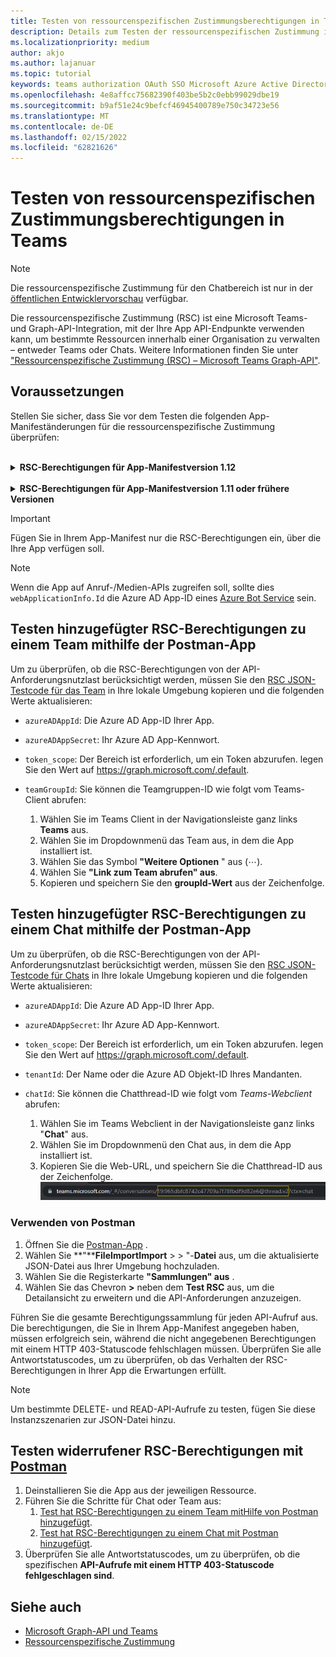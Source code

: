 ```yaml
---
title: Testen von ressourcenspezifischen Zustimmungsberechtigungen in Teams
description: Details zum Testen der ressourcenspezifischen Zustimmung in Teams mit Postman mit Codebeispielen
ms.localizationpriority: medium
author: akjo
ms.author: lajanuar
ms.topic: tutorial
keywords: teams authorization OAuth SSO Microsoft Azure Active Directory (Azure AD) rsc Postman Graph
ms.openlocfilehash: 4e8affcc75682390f403be5b2c0ebb99029dbe19
ms.sourcegitcommit: b9af51e24c9befcf46945400789e750c34723e56
ms.translationtype: MT
ms.contentlocale: de-DE
ms.lasthandoff: 02/15/2022
ms.locfileid: "62821626"
---
```

# <a name="test-resource-specific-consent-permissions-in-teams"></a>Testen von ressourcenspezifischen Zustimmungsberechtigungen in Teams

> [!NOTE]
> Die ressourcenspezifische Zustimmung für den Chatbereich ist nur in der [öffentlichen Entwicklervorschau](../../resources/dev-preview/developer-preview-intro.md) verfügbar.

Die ressourcenspezifische Zustimmung (RSC) ist eine Microsoft Teams- und Graph-API-Integration, mit der Ihre App API-Endpunkte verwenden kann, um bestimmte Ressourcen innerhalb einer Organisation zu verwalten – entweder Teams oder Chats. Weitere Informationen finden Sie unter ["Ressourcenspezifische Zustimmung (RSC) – Microsoft Teams Graph-API"](resource-specific-consent.md).

## <a name="prerequisites"></a>Voraussetzungen

Stellen Sie sicher, dass Sie vor dem Testen die folgenden App-Manifeständerungen für die ressourcenspezifische Zustimmung überprüfen:

<br>

<details>

<summary><b>RSC-Berechtigungen für App-Manifestversion 1.12</b></summary>

Fügen Sie ihrem [App-Manifest einen webApplicationInfo-Schlüssel](../../resources/schema/manifest-schema.md#webapplicationinfo) mit den folgenden Werten hinzu:

|Name| Typ | Beschreibung|
|---|---|---|
|`id` |Zeichenfolge |Ihre Azure AD App-ID. Weitere Informationen finden Sie unter [Registrieren Ihrer App im Azure AD Portal](resource-specific-consent.md#register-your-app-with-microsoft-identity-platform-using-the-azure-ad-portal).|
|`resource`|Zeichenfolge| Dieses Feld hat keinen Vorgang in RSC, muss jedoch hinzugefügt werden und einen Wert aufweisen, um eine Fehlerantwort zu vermeiden. Jede Zeichenfolge wird ausgeführt.|

Geben Sie die von der App benötigten Berechtigungen an.

|Name| Typ | Beschreibung|
|---|---|---|
|`authorization`|Object|Liste der Berechtigungen, welche die App benötigt, um zu funktionieren. Weitere Informationen finden Sie unter [Autorisierung](../../resources/schema/manifest-schema.md#authorization).|

Beispiel für RSC in einem Team

```json
"webApplicationInfo": {
    "id": "XXxxXXXXX-XxXX-xXXX-XXxx-XXXXXXXxxxXX",
    "resource": "https://RscBasedStoreApp"
    },
"authorization": {
    "permissions": {
        "resourceSpecific": [
            {
                "name": "TeamSettings.Read.Group",
                "type": "Application"
            },
            {
                "name": "TeamSettings.ReadWrite.Group",
                "type": "Application"
            },
            {
                "name": "ChannelSettings.Read.Group",
                "type": "Application"
            },
            {
                "name": "ChannelSettings.ReadWrite.Group",
                "type": "Application"
            },
            {
                "name": "Channel.Create.Group",
                "type": "Application"
            },
            {
                "name": "Channel.Delete.Group",
                "type": "Application"
            },
            {
                "name": "ChannelMessage.Read.Group",
                "type": "Application"
            },
            {
                "name": "TeamsAppInstallation.Read.Group",
                "type": "Application"
            },
            {
                "name": "TeamsTab.Read.Group",
                "type": "Application"
            },
            {
                "name": "TeamsTab.Create.Group",
                "type": "Application"
            },
            {
                "name": "TeamsTab.ReadWrite.Group",
                "type": "Application"
            },
            {
                "name": "TeamsTab.Delete.Group",
                "type": "Application"
            },
            {
                "name": "TeamMember.Read.Group",
                "type": "Application"
            },
            {
                "name": "TeamsActivity.Send.Group",
                "type": "Application"
            }
        ]    
    }
}
```

Beispiel für RSC in einem Chat

```json
"webApplicationInfo": {
    "id": "XXxxXXXXX-XxXX-xXXX-XXxx-XXXXXXXxxxXX",
    "resource": "https://RscBasedStoreApp"
    },
"authorization": {
    "permissions": {
        "resourceSpecific": [
            {
                "name": "ChatSettings.Read.Chat",
                "type": "Application"
            },
            {
                "name": "ChatSettings.ReadWrite.Chat",
                "type": "Application"
            },
            {
                "name": "ChatMessage.Read.Chat",
                "type": "Application"
            },
            {
                "name": "ChatMember.Read.Chat",
                "type": "Application"
            },
            {
                "name": "Chat.Manage.Chat",
                "type": "Application"
            },
            {
                "name": "TeamsTab.Read.Chat",
                "type": "Application"
            },
            {
                "name": "TeamsTab.Create.Chat",
                "type": "Application"
            },
            {
                "name": "TeamsTab.Delete.Chat",
                "type": "Application"
            },
            {
                "name": "TeamsTab.ReadWrite.Chat",
                "type": "Application"
            },
            {
                "name": "TeamsAppInstallation.Read.Chat",
                "type": "Application"
            },
            {
                "name": "OnlineMeeting.ReadBasic.Chat",
                "type": "Application"
            },
            {
                "name": "Calls.AccessMedia.Chat",
                "type": "Application"
            },
            {
                "name": "Calls.JoinGroupCalls.Chat",
                "type": "Application"
            },
            {
                "name": "TeamsActivity.Send.Chat",
                "type": "Application"
            }
        ]    
    }
}
```
    
> [!NOTE]
> Wenn die App die Installation sowohl im Team- als auch im Chatbereich unterstützen soll, können sowohl Team- als auch Chatberechtigungen im selben Manifest unter `authorization`angegeben werden.

</details>

<br>

<details>

<summary><b>RSC-Berechtigungen für App-Manifestversion 1.11 oder frühere Versionen</b></summary>

Fügen Sie ihrem [App-Manifest einen webApplicationInfo-Schlüssel](../../resources/schema/manifest-schema.md#webapplicationinfo) mit den folgenden Werten hinzu:

|Name| Typ | Beschreibung|
|---|---|---|
|`id` |Zeichenfolge |Ihre Azure AD App-ID. Weitere Informationen finden Sie unter [Registrieren Ihrer App im Azure AD Portal](resource-specific-consent.md#register-your-app-with-microsoft-identity-platform-using-the-azure-ad-portal).|
|`resource`|Zeichenfolge| Dieses Feld hat keinen Vorgang in RSC, muss jedoch hinzugefügt werden und einen Wert aufweisen, um eine Fehlerantwort zu vermeiden. Jede Zeichenfolge wird ausgeführt.|
|`applicationPermissions`|Array aus Zeichenfolgen|RSC-Berechtigungen für Ihre App. Weitere Informationen finden Sie unter [ressourcenspezifische Berechtigungen](resource-specific-consent.md#resource-specific-permissions).|

Beispiel für RSC in einem Team

```json
"webApplicationInfo": {
    "id": "XXxxXXXXX-XxXX-xXXX-XXxx-XXXXXXXxxxXX",
    "resource": "https://RscBasedStoreApp",
    "applicationPermissions": [
        "TeamSettings.Read.Group",
        "TeamSettings.ReadWrite.Group",
        "ChannelSettings.Read.Group",
        "ChannelSettings.ReadWrite.Group",
        "Channel.Create.Group",
        "Channel.Delete.Group",
        "ChannelMessage.Read.Group",
        "TeamsAppInstallation.Read.Group",
        "TeamsTab.Read.Group",
        "TeamsTab.Create.Group",
        "TeamsTab.ReadWrite.Group",
        "TeamsTab.Delete.Group",
        "TeamMember.Read.Group",
        "TeamsActivity.Send.Group"
    ]
  }
```

Beispiel für RSC in einem Chat

```json
"webApplicationInfo": {
    "id": "XXxxXXXXX-XxXX-xXXX-XXxx-XXXXXXXxxxXX",
    "resource": "https://RscBasedStoreApp",
    "applicationPermissions": [
        "ChatSettings.Read.Chat",
        "ChatSettings.ReadWrite.Chat",
        "ChatMessage.Read.Chat",
        "ChatMember.Read.Chat",
        "Chat.Manage.Chat",
        "TeamsTab.Read.Chat",
        "TeamsTab.Create.Chat",
        "TeamsTab.Delete.Chat",
        "TeamsTab.ReadWrite.Chat",
        "TeamsAppInstallation.Read.Chat",
        "OnlineMeeting.ReadBasic.Chat",
        "Calls.AccessMedia.Chat",
        "Calls.JoinGroupCalls.Chat",
        "TeamsActivity.Send.Chat"
    ]
  }
```

<br>

> [!NOTE]
> Wenn die App die Installation sowohl im Team- als auch im Chatbereich unterstützen soll, können sowohl Team- als auch Chatberechtigungen im selben Manifest unter `applicationPermissions`angegeben werden.
    
</details>

> [!IMPORTANT]
> Fügen Sie in Ihrem App-Manifest nur die RSC-Berechtigungen ein, über die Ihre App verfügen soll.

> [!NOTE]
> Wenn die App auf Anruf-/Medien-APIs zugreifen soll, sollte dies `webApplicationInfo.Id` die Azure AD App-ID eines [Azure Bot Service](/graph/cloud-communications-get-started#register-a-bot) sein.

## <a name="test-added-rsc-permissions-to-a-team-using-the-postman-app"></a>Testen hinzugefügter RSC-Berechtigungen zu einem Team mithilfe der Postman-App

Um zu überprüfen, ob die RSC-Berechtigungen von der API-Anforderungsnutzlast berücksichtigt werden, müssen Sie den [RSC JSON-Testcode für das Team](test-team-rsc-json-file.md) in Ihre lokale Umgebung kopieren und die folgenden Werte aktualisieren:

* `azureADAppId`: Die Azure AD App-ID Ihrer App.
* `azureADAppSecret`: Ihr Azure AD App-Kennwort.
* `token_scope`: Der Bereich ist erforderlich, um ein Token abzurufen. legen Sie den Wert auf https://graph.microsoft.com/.default.
* `teamGroupId`: Sie können die Teamgruppen-ID wie folgt vom Teams-Client abrufen:

    1. Wählen Sie im Teams Client in der Navigationsleiste ganz links **Teams** aus.
    2. Wählen Sie im Dropdownmenü das Team aus, in dem die App installiert ist.
    3. Wählen Sie das Symbol **"Weitere Optionen** " aus (&#8943;).
    4. Wählen Sie **"Link zum Team abrufen" aus**. 
    5. Kopieren und speichern Sie den **groupId-Wert** aus der Zeichenfolge.

## <a name="test-added-rsc-permissions-to-a-chat-using-the-postman-app"></a>Testen hinzugefügter RSC-Berechtigungen zu einem Chat mithilfe der Postman-App

Um zu überprüfen, ob die RSC-Berechtigungen von der API-Anforderungsnutzlast berücksichtigt werden, müssen Sie den [RSC JSON-Testcode für Chats](test-chat-rsc-json-file.md) in Ihre lokale Umgebung kopieren und die folgenden Werte aktualisieren:

* `azureADAppId`: Die Azure AD App-ID Ihrer App.
* `azureADAppSecret`: Ihr Azure AD App-Kennwort.
* `token_scope`: Der Bereich ist erforderlich, um ein Token abzurufen. legen Sie den Wert auf https://graph.microsoft.com/.default.
* `tenantId`: Der Name oder die Azure AD Objekt-ID Ihres Mandanten.
* `chatId`: Sie können die Chatthread-ID wie folgt vom *Teams-Webclient* abrufen:

    1. Wählen Sie im Teams Webclient in der Navigationsleiste ganz links "**Chat**" aus.
    2. Wählen Sie im Dropdownmenü den Chat aus, in dem die App installiert ist.
    3. Kopieren Sie die Web-URL, und speichern Sie die Chatthread-ID aus der Zeichenfolge.
![Chatthread-ID von Web-URL.](../../assets/images/chat-thread-id.png)

### <a name="use-postman"></a>Verwenden von Postman

1. Öffnen Sie die [Postman-App](https://www.postman.com) .
2. Wählen Sie **"****FileImportImport** >  > "-**Datei** aus, um die aktualisierte JSON-Datei aus Ihrer Umgebung hochzuladen.  
3. Wählen Sie die Registerkarte **"Sammlungen" aus** . 
4. Wählen Sie das Chevron **>** neben dem **Test RSC** aus, um die Detailansicht zu erweitern und die API-Anforderungen anzuzeigen.

Führen Sie die gesamte Berechtigungssammlung für jeden API-Aufruf aus. Die berechtigungen, die Sie in Ihrem App-Manifest angegeben haben, müssen erfolgreich sein, während die nicht angegebenen Berechtigungen mit einem HTTP 403-Statuscode fehlschlagen müssen. Überprüfen Sie alle Antwortstatuscodes, um zu überprüfen, ob das Verhalten der RSC-Berechtigungen in Ihrer App die Erwartungen erfüllt.

> [!NOTE]
> Um bestimmte DELETE- und READ-API-Aufrufe zu testen, fügen Sie diese Instanzszenarien zur JSON-Datei hinzu.

## <a name="test-revoked-rsc-permissions-using-postman"></a>Testen widerrufener RSC-Berechtigungen mit [Postman](https://www.postman.com/)

1. Deinstallieren Sie die App aus der jeweiligen Ressource.
2. Führen Sie die Schritte für Chat oder Team aus: 
    1. [Test hat RSC-Berechtigungen zu einem Team mitHilfe von Postman hinzugefügt](#test-added-rsc-permissions-to-a-team-using-the-postman-app).
    2. [Test hat RSC-Berechtigungen zu einem Chat mit Postman hinzugefügt](#test-added-rsc-permissions-to-a-chat-using-the-postman-app).
3. Überprüfen Sie alle Antwortstatuscodes, um zu überprüfen, ob die spezifischen **API-Aufrufe mit einem HTTP 403-Statuscode fehlgeschlagen sind**.

## <a name="see-also"></a>Siehe auch

* [Microsoft Graph-API und Teams](/graph/api/resources/teams-api-overview?view=graph-rest-1.0&preserve-view=true)
* [Ressourcenspezifische Zustimmung](~/graph-api/rsc/resource-specific-consent.md)
